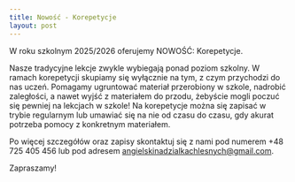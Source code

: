 ```yaml
---
title: Nowość - Korepetycje
layout: post
---
```


W roku szkolnym 2025/2026 oferujemy NOWOŚĆ: Korepetycje.

Nasze tradycyjne lekcje zwykle wybiegają ponad poziom szkolny. W ramach korepetycji skupiamy się wyłącznie na tym, z czym przychodzi do nas uczeń. Pomagamy ugruntować materiał przerobiony w szkole, nadrobić zaległości, a nawet wyjść z materiałem do przodu, żebyście mogli poczuć się pewniej na lekcjach w szkole! Na korepetycje można się zapisać w trybie regularnym lub umawiać się na nie od czasu do czasu, gdy akurat potrzeba pomocy z konkretnym materiałem.

Po więcej szczegółów oraz zapisy skontaktuj się z nami pod numerem +48 725 405 456 lub pod adresem angielskinadzialkachlesnych@gmail.com.

Zapraszamy!
